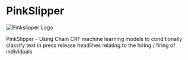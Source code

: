 # PinkSlipper
![Pinkslipper Logo](https://github.com/jscottcronin/PinkSlipper/blob/master/Images/logo_356x200.png)

PinkSlipper - Using Chain CRF machine learning models to conditionally classify text in press release headlines relating to the hiring / firing of individuals 

